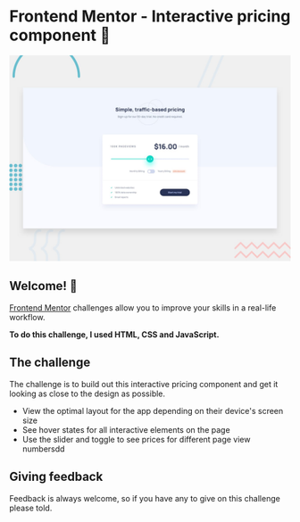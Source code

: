 # Frontend Mentor - Interactive pricing component 🚀

![Design preview for the Interactive pricing component coding challenge](./design/desktop-preview.jpg)

## Welcome! 👋

[Frontend Mentor](https://www.frontendmentor.io) challenges allow you to improve your skills in a real-life workflow.

**To do this challenge, I used HTML, CSS and JavaScript.**

## The challenge

The challenge is to build out this interactive pricing component and get it looking as close to the design as possible.


- View the optimal layout for the app depending on their device's screen size
- See hover states for all interactive elements on the page
- Use the slider and toggle to see prices for different page view numbersdd

## Giving feedback

Feedback is always welcome, so if you have any to give on this challenge please told.

